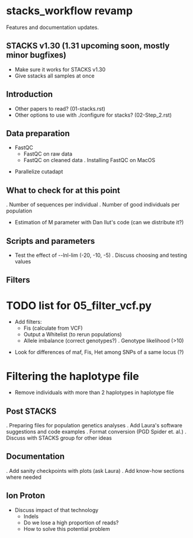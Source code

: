 # stacks_workflow revamp
Features and documentation updates.

## STACKS v1.30 (1.31 upcoming soon, mostly minor bugfixes)
* Make sure it works for STACKS v1.30
* Give sstacks all samples at once

## Introduction
- Other papers to read? (01-stacks.rst)
- Other options to use with ./configure for stacks? (02-Step_2.rst)

## Data preparation
- FastQC
  - FastQC on raw data
  - FastQC on cleaned data
  . Installing FastQC on MacOS
* Parallelize cutadapt

## What to check for at this point
. Number of sequences per individual
. Number of good individuals per population
* Estimation of M parameter with Dan Ilut's code (can we distribute it?)

## Scripts and parameters
* Test the effect of --lnl-lim (-20, -10, -5)
. Discuss choosing and testing values

## Filters
# TODO list for 05_filter_vcf.py
* Add filters:
  * Fis (calculate from VCF)
  * Output a Whitelist (to rerun populations)
  - Allele imbalance (correct genotypes?)
  . Genotype likelihood (>10)

- Look for differences of maf, Fis, Het among SNPs of a same locus (?)

# Filtering the haplotype file
- Remove individuals with more than 2 haplotypes in haplotype file


## Post STACKS
. Preparing files for population genetics analyses
. Add Laura's software suggestions and code examples
. Format conversion (PGD Spider et. al.)
. Discuss with STACKS group for other ideas

## Documentation
. Add sanity checkpoints with plots (ask Laura)
. Add know-how sections where needed

## Ion Proton
* Discuss impact of that technology
  - Indels
  - Do we lose a high proportion of reads?
  - How to solve this potential problem

